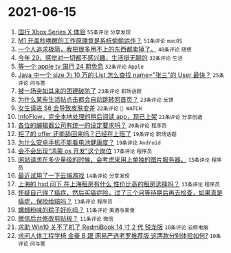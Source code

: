 # 2021-06-15

1. [国行 Xbox Series X 体验](https://www.v2ex.com/t/783461) `55条评论` `分享发现`
1. [M1 开盖秒唤醒的工作原理竟是系统偷偷运作？](https://www.v2ex.com/t/783420) `51条评论` `macOS`
1. [一个人追求极简，我把很多用不上的东西都卖掉了。](https://www.v2ex.com/t/783446) `40条评论` `随想`
1. [今年 29，感觉对一切都不感兴趣，生活挺无聊的](https://www.v2ex.com/t/783482) `32条评论` `生活`
1. [等一个 apple tv 国行 24 期免息](https://www.v2ex.com/t/783394) `32条评论` `Apple`
1. [Java 中一个 size 为 10 万的 List<User>,怎么查找 name="张三"的 User 最快？](https://www.v2ex.com/t/783428) `25条评论` `问与答`
1. [被一场突如其来的团建破防了](https://www.v2ex.com/t/783451) `23条评论` `职场话题`
1. [为什么某些生活贴点击都会自动跳转回首页？](https://www.v2ex.com/t/783440) `23条评论` `反馈`
1. [女生请进 S6 会导致皮肤变差](https://www.v2ex.com/t/783505) `22条评论` ` WATCH`
1. [InfoFlow，完全本地处理的稍后阅读 app，现已上架](https://www.v2ex.com/t/783383) `21条评论` `分享创造`
1. [各位的编辑器公司有统一的设定要求吗？](https://www.v2ex.com/t/783434) `20条评论` `程序员`
1. [拒了的 offer 还能舔回来吗？已经在上班了](https://www.v2ex.com/t/783490) `19条评论` `职场话题`
1. [为什么安卓手机不能看电池健康度？](https://www.v2ex.com/t/783475) `19条评论` `Android`
1. [会不会出现“鸿蒙 os 开发”这个岗位](https://www.v2ex.com/t/783514) `17条评论` `程序员`
1. [网站请求在多少量级的时候，会考虑采用上单独的图片服务器。](https://www.v2ex.com/t/783460) `15条评论` `程序员`
1. [最近试用了一下云端游戏](https://www.v2ex.com/t/783387) `14条评论` `分享发现`
1. [上海的 hxd 问下 在上海租房有什么 性价比高的租房选择吗？](https://www.v2ex.com/t/783444) `13条评论` `程序员`
1. [怀疑自己得了癌症，然后买癌症险，过了三个月等待期后再去检查，如果真是癌症，保险给赔吗？](https://www.v2ex.com/t/783408) `13条评论` `程序员`
1. [螺蛳粉味的粽子好吃吗？](https://www.v2ex.com/t/783496) `11条评论` `美酒与美食`
1. [微信后台修改剪贴板？](https://www.v2ex.com/t/783449) `11条评论` `微信`
1. [求助 Win10 关不了机了 RedmiBook 14 寸 2 代 锐龙版](https://www.v2ex.com/t/783497) `10条评论` `云修电脑`
1. [求问人体工程学椅 金豪 B 跟 网易严选老罗推荐版 这两款分别体验如何?](https://www.v2ex.com/t/783441) `10条评论` `问与答`
